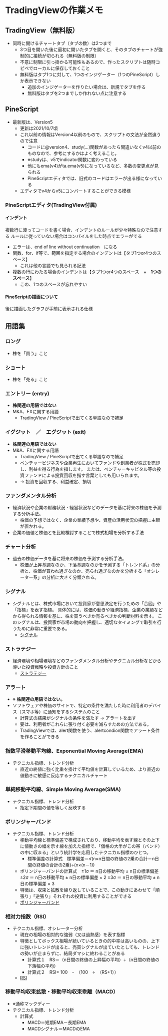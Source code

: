 # TradingViewの作業メモ

## TradingView（無料版）

- 同時に開けるチャートタブ（タブの数）は2つまで
  - 3つ目を開いた後に最初に開いたタブを開くと、そのタブのチャートが強制的に接続が切られる（無料版の制限）
  - 不意に制限に引っ掛かる可能性もあるので、作ったスクリプトは随時コピペでローカルに保存しておくこと
  - 無料版はタブ1つに対して、1つのインジゲーター（1つのPineScript）しか表示できない
    - 追加のインジゲーターを作りたい場合は、新規でタブを作る
    - 無料版はタブを2つまでしか作れない点に注意する

## PineScript

- 最新版は、Version5
  - 更新は2021/10/7頃
  - これ以前の情報はVersion4以前のもので、スクリプトの文法が全然違うので注意
    - コードに@version4、study(...)関数があったら間違いなくv4以前のものなので、参考にするかはよく考えること。
    - ※studyは、v5でindicator関数に変わっている
    - 他にもema(v4)がta.ema(v5)になっているなど、多数の変更点が見られる
    - PineScriptエディタでは、旧式のコードはエラーが出る様になっている
  - エディタでv4からv5にコンバートすることができる模様

### PineScriptエディタ(TradingView付属)

#### インデント

複数行に渡ってコードを書く場合、インデントのルールが少々特殊なので注意する
ルールに従っていない場合はコンパイルをした時点でエラーがでる

- エラーは、end of line without continuation　になる
- 関数、for、if等で、範囲を指定する場合のインデントは【タブ1つor4つのスペース】
  - これは他の言語でも見られる記法
- 複数の行にわたる場合のインデントは【タブ1つor4つのスペース　+　**1つのスペース**】
  - この、1つのスペースが忘れやすい

#### PineScriptの描画について

後に描画したグラフが手前に表示される仕様

## 用語集

### ロング

- 株を「買う」こと

### ショート

- 株を「売る」こと

### エントリー (entry)

- **株関連の用語ではない**
- M&A、FXに関する用語
  - TradingView / PineScriptで出てくる単語なので補足

### イグジット　／　エグジット (exit)

- **株関連の用語ではない**
- M&A、FXに関する用語
  - TradingView / PineScriptで出てくる単語なので補足
  - ベンチャービジネスや企業再生においてファンドや創業者が株式を売却し、利益を得る行為を指します。 または、ベンチャーキャピタル等の投資ファンドによる投資回収を指す言葉としても用いられます。
  - → 投資を回収する、利益確定、損切

### ファンダメンタル分析

- 経済状況や企業の財務状況・経営状況などのデータを基に将来の株価を予測する分析手法。
  - 株価の予想ではなく、企業の業績予想や、資産の活用状況の把握に主眼が置かれる。
- 企業の価値と株価とを比較検討することで株式相場を分析する手法

### チャート分析

- 過去の株価データを基に将来の株価を予測する分析手法。
  - 株価が上昇基調なのか、下落基調なのかを予測する「トレンド系」の分析と、株価が買われ過ぎなのか、売られ過ぎなのかを分析する「オシレーター系」の分析に大きく分類される。

### シグナル

- シグナルとは、株式市場において投資家が意思決定を行うための「合図」や「指標」を表す指標。
具体的には、株価の動きや経済指標、企業の業績などから得られる情報を基に、株を買うべきか売るべきかの判断材料を示す。
このシグナルは、投資家が市場の動向を把握し、適切なタイミングで取引を行うために非常に重要である。
  - [シグナル](https://sales.fromation.co.jp/archives/10000072079)

### ストラテジー

- 経済環境や相場環境などのファンダメンタル分析やテクニカル分析などから導いた投資戦略や投資方針のこと
  - [ストラテジー](https://kabu.com/glossary/kabu2357.html)

### アラート

- ※ **株関連の用語ではない。**
- ソフトウェアや株価のサイトで、特定の条件を満たした時に利用者のデバイス（スマホ等）に通知をするシステムのこと
  - 計算式の結果がシグナルの条件を満たす → アラートを出す
  - 要は、利用者がこれらに張り付く必要を減らすための方法である。
  - TradingViewでは、alert関数を使う、alertcondion関数でアラート条件を作ることができる

### 指数平滑移動平均線、Exponential Moving Average(EMA)

- テクニカル指標、トレンド分析
  - 直近の終値に強く比重を掛けて平均値を計算しているため、より直近の値動きに敏感に反応するテクニカルチャート

### 単純移動平均線、Simple Moving Average(SMA)

- テクニカル指標、トレンド分析
  - 指定下期間の値を等しく反映する

### ボリンジャーバンド

- テクニカル指標、トレンド分析
  - 移動平均線と標準偏差で構成されており、移動平均を表す線とその上下に値動きの幅を示す線を加えた指標で、「価格の大半がこの帯（バンド）の中に収まる」という統計学を応用したテクニカル指標のひとつ。
    - 標準偏差の計算式　標準偏差＝√(n×n日間の終値の2乗の合計－n日間の終値の合計の2乗)÷(n×(n－1))
  - ボリンジャーバンドの計算式　±1σ ＝ n日の移動平均 ± n日の標準偏差
±2σ ＝ n日の移動平均 ± n日の標準偏差 × 2
±3σ ＝ n日の移動平均 ± n日の標準偏差 × 3
  - 特徴は、収束と拡散を繰り返していることで、この動きにあわせて「順張り」「逆張り」それぞれの投資に利用することができる
  - [ボリンジャーバンド](https://info.monex.co.jp/technical-analysis/indicators/003.html)

### 相対力指数（RSI）

- テクニカル指標、オシレーター分析
  - 現在の相場の相対的な強弱（又は過熱感）を表す指標
  - 特徴としてボックス相場が続いているときの的中率は高いものの、上下に強いトレンドが出ると、売買シグナルが出ていたとしても、トレンドの勢いが止まらずに、結局ダマシに終わることがある
    - 計算式１　RS＝（n日間の終値の上昇幅の平均）÷（n日間の終値の下落幅の平均）
    - 計算式２　RSI= 100　-　（100　÷　（RS+1））
  - [RSI](https://info.monex.co.jp/technical-analysis/indicators/005.html)

### 移動平均収束拡散・移動平均収束乖離（MACD）

- ※通称マックディー
- テクニカル指標、トレンド分析
  - 計算式
    - MACD＝短期EMA－長期EMA
    - MACDシグナル＝MACDのEMA
